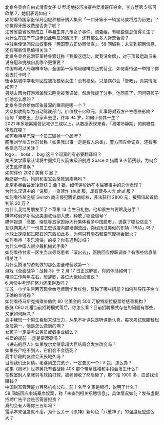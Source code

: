 北京冬奥会自由式滑雪女子 U 型场地技巧决赛谷爱凌碾压夺金，李方慧第 5 张可欣第 7，她们表现如何？  
如何看待国家医保局回应种植牙纳入集采「一口牙等于一辆宝马或将成为历史」？你觉得牙医收费是否贵了呢？  
江苏省委省政府成立「丰县生育八孩女子事件」调查组，有哪些信息值得关注？  
为什么在国产车进步如此明显的情况下，还有那么多人迷恋合资？  
中驻柬使馆回应血奴事件「两国警方正协同侦查」，58 同城称：未查到招聘信息，还有哪些信息值得关注？  
北京冬奥会花滑亚军特鲁索娃称「我恨这运动，就我没金牌」，对于顶级运动员来说夺冠和挑战自我哪个更重要？  
中国邮政入局咖啡市场，全国第一家邮局咖啡店正式营业，如何看待这一举措？你会去打卡吗？  
衡水桃城中学老师回应被指猥亵女生：没有猥亵，只是偶尔会「管教」，真实情况如何？  
男朋友因为打游戏骗我去睡觉被我识破，然后我提了分手，他同意了，问问男孩子们他怎么想的？  
北京冬奥会给你印象最深的瞬间是哪一个？  
大众拟收购华为自动驾驶部门，价值数十亿欧元，此事将对双方产生哪些影响？  
缅甸「果敢王」彭家声去世，终年 94 岁，如何评价其一生？  
2021 年多地离婚登记减少三成以上，从数据表现来看，「离婚冷静期」的前瞻性体现在哪？  
如何看待星巴克一个员工毁掉一个品牌？  
网曝刘学州去世前曾称「如果我出事一定是有人杀害」，警方回应会调查，还有哪些信息可以关注？  
logo 、 boss 、 bug 这三个词真的有必要翻译吗？  
美天文学家承认误将中国探月火箭末级识别成 Space X 猎鹰 9 火箭残骸，为何会发生这种错误？  
如何评价 2022 美赛 C 题？  
断脐那一刻，妈妈和宝宝会感觉到疼痛吗？  
北京冬奥会谷爱凌斩获 2 金 1 银，如何评价她在本届赛事中的总体表现？  
为什么汉语中的「说服」一直读作 shuō 服，却有很多人念 shuì 服？  
如何看待某盗版 Switch 商店侵犯腾讯商标权，非法获利 2800 元，被腾讯起诉后判赔 20 万？  
为什么我给男朋友买了个苹果 13 当生日礼物，他却很生气要跟我分手？  
媒体称俄罗斯驱逐美国驻俄副大使，释放了哪些信号？  
媒体报道「高盛、瑞信等五家国际大行集体看多中国股市」，透露了哪些信息？  
互联网某大厂一份员工忠诚度内部培训流出，你经历过类似的职场「PUA」吗？  
地球上速度超过陨石的东西如此多，为何只有陨石和空气摩擦会起火？  
如何看待「麦乐鸡侠」的梗？你有遇到过吗？  
为什么中国人很少戴机械式手表?  
如何看待甘肃一医生当众辱骂患者「滚出去」，医院回应停职调查？有哪些信息值得关注？  
为什么腾讯的游戏做的那么差全球营收第一？  
游戏《全面战争：战锤 3》于 2 月 17 日正式解锁，你的体验如何？  
电网工作两年左右，想辞职，各位大佬给点建议？  
6 月份中考现在努力还来得及吗？  
江苏一小学生带两万现金给老师同学发红包，反映了哪些问题？如何引导孩子树立正确的金钱观？  
如何看待马斯克捐赠价值约 60 亿美金的 500 万股特斯拉股票给慈善机构？  
脉脉 CEO 吐槽当前招聘模式落后，你怎么看？目前招聘模式存在的问题有哪些，又该如何解决？  
高中我班一个男生看起来没压力，从来不补课只是听课挺认真，每次考试就能轻松全班第一，他是怎么做到的啊？  
女孩子一定要考公务员或者事业编么？  
被爱的提前 一定是要漂亮吗？  
《进击的巨人》如果埃尔文继承超大巨结局会发生改变吗？  
如果丧尸吃不到人，它们会不会饿死？  
高中阶段的友谊会天长地久吗？  
目前我们还负债，老婆刚生完孩子，一定要买一个 LV 包，怎么办？  
如果《崩坏》世界奥托有着战锤 40K 那个帝皇性格和手段会发生什么?  
在教室别人拿我羽毛球拍打球，被老师收了然后砸了，那个拍 1000 多，应该找谁赔钱？  
中国财富管理能力百强机构公布，前十名里 9 家是银行，说明了什么？  
58 同城回应柬埔寨血奴案，称「未查到相关招聘信息」，具体情况如何？发布虚假招聘广告平台是否需要担责？  
真的会有人等你三五年吗？  
雷系本来强度就不高，为什么关于《原神》新角色「八重神子」的强度反应这么大？  
